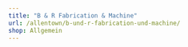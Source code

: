 ```yaml
---
title: "B & R Fabrication & Machine"
url: /allentown/b-und-r-fabrication-und-machine/
shop: Allgemein
---
```

